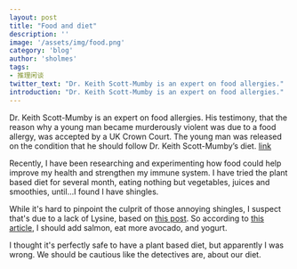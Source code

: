 ```yaml
---
layout: post
title: "Food and diet"
description: ''
image: '/assets/img/food.png'
category: 'blog'
author: 'sholmes'
tags:
- 推理闲谈
twitter_text: "Dr. Keith Scott-Mumby is an expert on food allergies."
introduction: "Dr. Keith Scott-Mumby is an expert on food allergies."
---
```


Dr. Keith Scott-Mumby is an expert on food allergies. His testimony, that the reason why a young man became murderously violent was due to a food allergy, was accepted by a UK Crown Court. The young man was released on the condition that he should follow Dr. Keith Scott-Mumby’s diet. [link](https://www.chrisbeatcancer.com/dr-keith-scott-mumby-food-allergy-detective-alternative-therapy-watchdog/)

Recently, I have been researching and experimenting how food could help improve my health and strengthen my immune system. I have tried the plant based diet for several month, eating nothing but vegetables, juices and smoothies, until...I found I have shingles.

While it's hard to pinpoint the culprit of those annoying shingles, I suspect that's due to a lack of Lysine, based on [this post](https://www.veggieboards.com/forum/14-general-health-discussion/127682-shingles-herpes-outbreaks-what-every-vegan-should-know.html). So according to [this article](https://www.livestrong.com/article/491377-what-foods-to-avoid-during-a-shingles-outbreak/), I should add salmon, eat more avocado, and yogurt.

I thought it's perfectly safe to have a plant based diet, but apparently I was wrong. We should be cautious like the detectives are, about our diet. 
